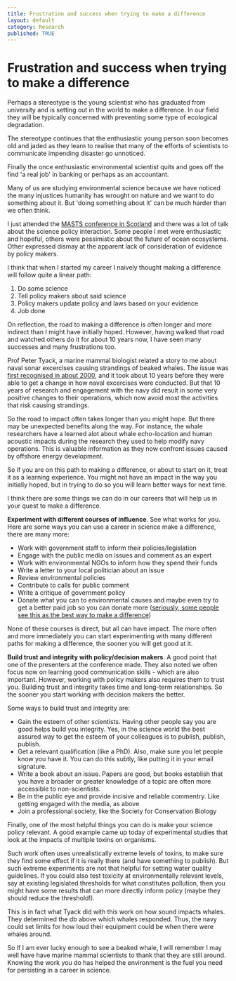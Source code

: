 ```yaml
---
title: Frustration and success when trying to make a difference
layout: default
category: Research
published: TRUE
---
```


# Frustration and success when trying to make a difference

Perhaps a stereotype is the young scientist who has graduated from university and is setting out in the world to make a difference. In our field they will be typically concerned with preventing some type of ecological degradation.

The stereotype continues that the enthusiastic young person soon becomes old and jaded as they learn to realise that many of the efforts of scientists to communicate impending disaster go unnoticed.

Finally the once enthusiastic environmental scientist quits and goes off the find 'a real job' in banking or perhaps as an accountant.

Many of us are studying environmental science because we have noticed the many injustices humanity has wrought on nature and we want to do something about it. But 'doing something about it' can be much harder than we often think.

I just attended the [MASTS conference in Scotland](http://www.masts.ac.uk/annual-science-meeting/2017-programme-and-abstracts/) and there was a lot of talk about the science policy interaction. Some people I met were enthusiastic and hopeful, others were pessimistic about the future of ocean ecosystems. Other expressed dismay at the apparent lack of consideration of evidence by policy makers.

I think that when I started my career I naively thought making a difference will follow quite a linear path:

1. Do some science
2. Tell policy makers about said science
3. Policy makers update policy and laws based on your evidence
4. Job done

On reflection, the road to making a difference is often longer and more indirect than I might have initially hoped. However, having walked that road and watched others do it for about 10 years now, I have seen many successes and many frustrations too.

Prof Peter Tyack, a marine mammal biologist related a story to me about naval sonar excercises causing strandings of beaked whales. The issue was [first recognised in about 2000](http://science.sciencemag.org/content/291/5504/576.full?casa_token=wC7nDORciOsAAAAA:d5hB-KqBTKsi0fY_em5XcfG51qgIFuQwkAtiavbs9JKZuwuXcP2jYE22MU469S9AZGfLxT2nC6U_X8k), and it took about 10 years before they were able to get a change in how naval excercises were conducted. But that 10 years of research and engagement with the navy did result in some very positive changes to their operations, which now avoid most the activities that risk causing strandings.

So the road to impact often takes longer than you might hope. But there may be unexpected benefits along the way. For instance, the whale researchers have a learned alot about whale echo-location and human acoustic impacts during the research they used to help modify navy operations. This is valuable information as they now confront issues caused by offshore energy development.

So if you are on this path to making a difference, or about to start on it, treat it as a learning experience. You might not have an impact in the way you initially hoped, but in trying to do so you will learn better ways for next time.

I think there are some things we can do in our careers that will help us in your quest to make a difference.

**Experiment with different courses of influence**. See what works for you. Here are some ways you can use a career in science make a difference, there are many more:

* Work with government staff to inform their policies/legislation
* Engage with the public media on issues and comment as an expert
* Work with environmental NGOs to inform how they spend their funds
* Write a letter to your local politician about an issue
* Review environmental policies
* Contribute to calls for public comment
* Write a critique of government policy
* Donate what you can to environmental causes and maybe even try to get a better paid job so you can donate more ([seriously, some people see this as the best way to make a difference](http://www.bbc.co.uk/news/magazine-11950843))

None of these courses is direct, but all can have impact. The more often and more immediately you can start experimenting with many different paths for making a difference, the sooner you will get good at it.

**Build trust and integrity with policy/decision makers**. A good point that one of the presenters at the conference made. They also noted we often focus now on learning good communication skills - which are also important. However, working with policy makers also requires them to trust you. Building trust and integrity takes time and long-term relationships. So the sooner you start working with decision makers the better.

Some ways to build trust and integrity are:

* Gain the esteem of other scientists. Having other people say you are good helps build you integrity. Yes, in the science world the best assured way to get the esteem of your colleagues is to publish, publish, publish.
* Get a relevant qualification (like a PhD). Also, make sure you let people know you have it. You can do this subtly, like putting it in your email signature.
* Write a book about an issue. Papers are good, but books establish that you have a broader or greater knowledge of a topic are often more accessible to non-scientists.
* Be in the public eye and provide incisive and reliable commentry. Like getting engaged with the media, as above
* Join a professional society, like the Society for Conservation Biology

Finally, one of the most helpful things you can do is make your science policy relevant. A good example came up today of experimental studies that look at the impacts of multiple toxins on organisms.

Such work often uses unrealistically extreme levels of toxins, to make sure they find some effect if it is really there (and have something to publish). But such extreme experiments are not that helpful for setting water quality guidelines. If you could also test toxicity at environmentally relevant levels, say at existing legislated thresholds for what constitutes pollution, then you might have some results that can more directly inform policy (maybe they should reduce the threshold!).

This is in fact what Tyack did with this work on how sound impacts whales. They determined the db above which whales responded. Thus, the navy could set limits for how loud their equipment could be when there were whales around.

So if I am ever lucky enough to see a beaked whale, I will remember I may well have have marine mammal scientists to thank that they are still around. Knowing the work you do has helped the environment is the fuel you need for persisting in a career in science.
